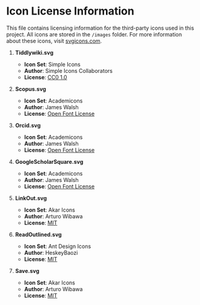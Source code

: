 # Icon License Information

This file contains licensing information for the third-party icons used in this project. All icons are stored in the `/images` folder. For more information about these icons, visit [svgicons.com](https://svgicons.com/).

1. **Tiddlywiki.svg**
   - **Icon Set**: Simple Icons
   - **Author**: Simple Icons Collaborators
   - **License**: [CC0 1.0](https://creativecommons.org/publicdomain/zero/1.0/)

2. **Scopus.svg**
   - **Icon Set**: Academicons
   - **Author**: James Walsh
   - **License**: [Open Font License](https://scripts.sil.org/cms/scripts/page.php?item_id=OFL_web)

3. **Orcid.svg**
   - **Icon Set**: Academicons
   - **Author**: James Walsh
   - **License**: [Open Font License](https://scripts.sil.org/cms/scripts/page.php?item_id=OFL_web)

4. **GoogleScholarSquare.svg**
   - **Icon Set**: Academicons
   - **Author**: James Walsh
   - **License**: [Open Font License](https://scripts.sil.org/cms/scripts/page.php?item_id=OFL_web)

5. **LinkOut.svg**
   - **Icon Set**: Akar Icons
   - **Author**: Arturo Wibawa
   - **License**: [MIT](https://opensource.org/licenses/MIT)

6. **ReadOutlined.svg**
   - **Icon Set**: Ant Design Icons
   - **Author**: HeskeyBaozi
   - **License**: [MIT](https://opensource.org/licenses/MIT)

7. **Save.svg**
   - **Icon Set**: Akar Icons
   - **Author**: Arturo Wibawa
   - **License**: [MIT](https://opensource.org/licenses/MIT)
